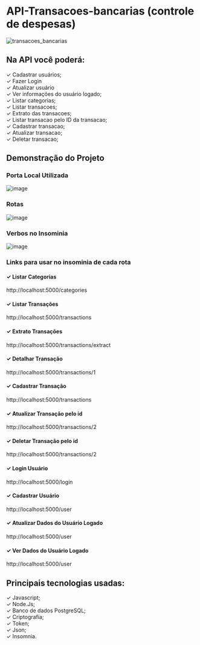 # API-Transacoes-bancarias (controle de despesas)

![transacoes_bancarias](https://user-images.githubusercontent.com/63027260/186543222-8b7ec6f9-3193-4dba-a28a-eedbf307fca2.gif)

## Na API você poderá:
✓ Cadastrar usuários;
<br>
✓ Fazer Login
<br>
✓ Atualizar usuário
<br>
✓ Ver informações do usuário logado;
<br>
✓ Listar categorias;
<br>
✓ Listar transacoes;
<br>
✓ Extrato das transacoes;
<br>
✓ Listar transacao pelo ID da transacao;
<br>
✓ Cadastrar transacao;
<br>
✓ Atualizar transacao;
<br>
✓ Deletar transacao;
<br>


## Demonstração do Projeto

### Porta Local Utilizada
![image](https://user-images.githubusercontent.com/63027260/186544077-85b06944-273a-41fc-adf5-b49e6792b2fd.png)

### Rotas
![image](https://user-images.githubusercontent.com/63027260/186544127-75425a46-057c-463b-834a-f97900e6d00c.png)

### Verbos no Insominia
![image](https://user-images.githubusercontent.com/63027260/186544256-6fe694a7-972d-4774-98e0-3f49330d9c63.png)

### Links para usar no insominia de cada rota
#### ✓ Listar Categorias

http://localhost:5000/categories

#### ✓ Listar Transações

http://localhost:5000/transactions

#### ✓ Extrato Transações

http://localhost:5000/transactions/extract

#### ✓ Detalhar Transação

http://localhost:5000/transactions/1

#### ✓ Cadastrar Transação

http://localhost:5000/transactions

#### ✓ Atualizar Transação pelo id

http://localhost:5000/transactions/2

#### ✓ Deletar Transação pelo id

http://localhost:5000/transactions/2

#### ✓ Login Usuário

http://localhost:5000/login

#### ✓ Cadastrar Usuário

http://localhost:5000/user

#### ✓ Atualizar Dados do Usuário Logado

http://localhost:5000/user

#### ✓ Ver Dados do Usuário Logado

http://localhost:5000/user


## Principais tecnologias usadas:

✓ Javascript;
<br>
✓ Node.Js;
<br>
✓ Banco de dados PostgreSQL;
<br>
✓ Criptografia;
<br>
✓ Token;
<br>
✓ Json;
<br>
✓ Insomnia.
